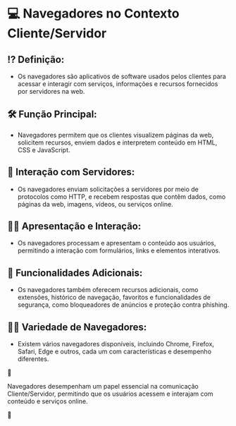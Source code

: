 # 💻 Navegadores no Contexto Cliente/Servidor

## ⁉ **Definição:**

- Os navegadores são aplicativos de software usados pelos clientes para acessar e interagir com serviços, informações e recursos fornecidos por servidores na web.

## 🛠 **Função Principal:**

- Navegadores permitem que os clientes visualizem páginas da web, solicitem recursos, enviem dados e interpretem conteúdo em HTML, CSS e JavaScript.

## 🛴 **Interação com Servidores:**

- Os navegadores enviam solicitações a servidores por meio de protocolos como HTTP, e recebem respostas que contêm dados, como páginas da web, imagens, vídeos, ou serviços online.

## 👩‍🏫 **Apresentação e Interação:**

- Os navegadores processam e apresentam o conteúdo aos usuários, permitindo a interação com formulários, links e elementos interativos.

## 🔨 **Funcionalidades Adicionais:**

- Os navegadores também oferecem recursos adicionais, como extensões, histórico de navegação, favoritos e funcionalidades de segurança, como bloqueadores de anúncios e proteção contra phishing.

## 👯‍♂️ **Variedade de Navegadores:**

- Existem vários navegadores disponíveis, incluindo Chrome, Firefox, Safari, Edge e outros, cada um com características e desempenho diferentes.

📌

Navegadores desempenham um papel essencial na comunicação Cliente/Servidor, permitindo que os usuários acessem e interajam com conteúdo e serviços online.

📌
